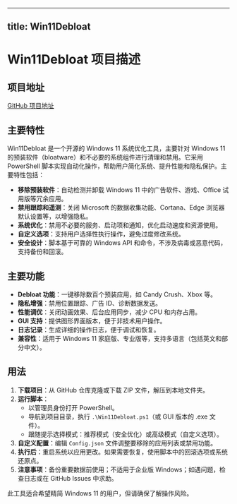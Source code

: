 
---
title: Win11Debloat
---

# Win11Debloat 项目描述

## 项目地址
[GitHub 项目地址](https://github.com/Raphire/Win11Debloat)

## 主要特性
Win11Debloat 是一个开源的 Windows 11 系统优化工具，主要针对 Windows 11 的预装软件（bloatware）和不必要的系统组件进行清理和禁用。它采用 PowerShell 脚本实现自动化操作，帮助用户简化系统、提升性能和隐私保护。主要特性包括：
- **移除预装软件**：自动检测并卸载 Windows 11 中的广告软件、游戏、Office 试用版等冗余应用。
- **禁用跟踪和遥测**：关闭 Microsoft 的数据收集功能、Cortana、Edge 浏览器默认设置等，以增强隐私。
- **系统优化**：禁用不必要的服务、启动项和通知，优化启动速度和资源使用。
- **自定义选项**：支持用户选择性执行操作，避免过度修改系统。
- **安全设计**：脚本基于可靠的 Windows API 和命令，不涉及病毒或恶意代码，支持备份和回滚。

## 主要功能
- **Debloat 功能**：一键移除数百个预装应用，如 Candy Crush、Xbox 等。
- **隐私增强**：禁用位置跟踪、广告 ID、诊断数据发送。
- **性能调优**：关闭动画效果、后台应用同步，减少 CPU 和内存占用。
- **GUI 支持**：提供图形界面版本，便于非技术用户操作。
- **日志记录**：生成详细的操作日志，便于调试和恢复。
- **兼容性**：适用于 Windows 11 家庭版、专业版等，支持多语言（包括英文和部分中文）。

## 用法
1. **下载项目**：从 GitHub 仓库克隆或下载 ZIP 文件，解压到本地文件夹。
2. **运行脚本**：
   - 以管理员身份打开 PowerShell。
   - 导航到项目目录，执行 `.\Win11Debloat.ps1`（或 GUI 版本的 .exe 文件）。
   - 跟随提示选择模式：推荐模式（安全优化）或高级模式（自定义选项）。
3. **自定义配置**：编辑 `Config.json` 文件调整要移除的应用列表或禁用功能。
4. **执行后**：重启系统以应用更改。如果需要恢复，使用脚本中的回滚选项或系统还原点。
5. **注意事项**：备份重要数据前使用；不适用于企业版 Windows；如遇问题，检查日志或在 GitHub Issues 中求助。

此工具适合希望精简 Windows 11 的用户，但请确保了解操作风险。